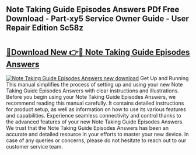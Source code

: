 ## Note Taking Guide Episodes Answers PDf Free Download - Part-xy5 Service Owner Guide - User Repair Edition Sc58z

# <h2><a href="http://bc64575.oget.top/?id=Note+Taking+Guide+Episodes+Answers">🔗Download New 👉🔴 Note Taking Guide Episodes Answers</a></h2>

[![Note Taking Guide Episodes Answers new download](https://i.imgur.com/5g1atiW.png)](http://bc64575.oget.top/?id=Note+Taking+Guide+Episodes+Answers)
Get Up and Running This manual simplifies the process of setting up and using your new Note Taking Guide Episodes Answers with clear instructions and illustrations. Before you begin using your Note Taking Guide Episodes Answers, we recommend reading this manual carefully. It contains detailed instructions for product setup, as well as information on how to use its various features and capabilities. Experience seamless connectivity and control thanks to the advanced features of your new Note Taking Guide Episodes Answers. We trust that the Note Taking Guide Episodes Answers has been an accurate and detailed resource in your efforts to master your new device. In case of any queries or concerns, please do not hesitate to reach out to our customer service team.
